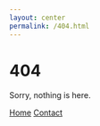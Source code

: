 ```yaml
---
layout: center
permalink: /404.html
---
```


# 404

<p>Sorry, nothing is here.</p>

<div class="mt3">
  <a href="{{ site.baseurl }}/" class="button button-blue button-big">Home</a>
  <a href="{{ site.baseurl }}/contact/" class="button button-blue button-big">Contact</a>
</div>
